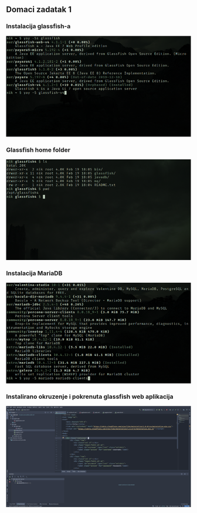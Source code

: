 ## Domaci zadatak 1

### Instalacija glassfish-a

![](./2020-02-25-174143_949x518_scrot.png)

### Glassfish home folder

![](./2020-02-25-174214_949x517_scrot.png)

### Instalacija MariaDB

![](./2020-02-25-174520_949x518_scrot.png)

### Instalirano okruzenje i pokrenuta glassfish web aplikacija

![](./2020-02-25-174635_1910x1047_scrot.png)



